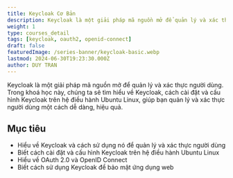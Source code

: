 ```yaml
---
title: Keycloak Cơ Bản
description: Keycloak là một giải pháp mã nguồn mở để quản lý và xác thực người dùng. Trong khoá học này, chúng ta sẽ tìm hiểu về Keycloak, cách cài đặt và cấu hình Keycloak trên hệ điều hành Ubuntu Linux, giúp bạn quản lý và xác thực người dùng một cách dễ dàng, hiệu quả.
weight: 1
type: courses_detail
tags: [keycloak, oauth2, openid-connect]
draft: false
featuredImage: /series-banner/keycloak-basic.webp
lastmod: 2024-06-30T19:23:30.000Z
author: DUY TRAN
---
```


Keycloak là một giải pháp mã nguồn mở để quản lý và xác thực người dùng. Trong khoá học này, chúng ta sẽ tìm hiểu về Keycloak, cách cài đặt và cấu hình Keycloak trên hệ điều hành Ubuntu Linux, giúp bạn quản lý và xác thực người dùng một cách dễ dàng, hiệu quả.

## Mục tiêu

-   Hiểu về Keycloak và cách sử dụng nó để quản lý và xác thực người dùng
-   Biết cách cài đặt và cấu hình Keycloak trên hệ điều hành Ubuntu Linux
-   Hiểu về OAuth 2.0 và OpenID Connect
-   Biết cách sử dụng Keycloak để bảo mật ứng dụng web
